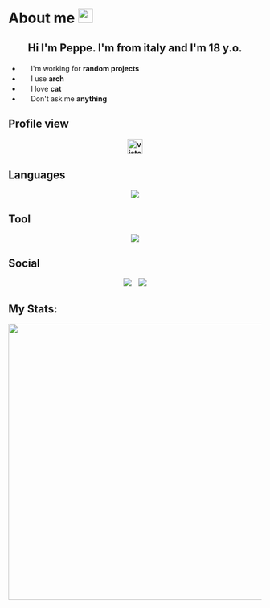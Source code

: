 

# About me <img src="https://github.githubassets.com/images/icons/emoji/unicode/1f3af.png" width="29px">

<h2 align="center">
  Hi I'm Peppe. I'm from italy and I'm 18 y.o.
</h2>
<p>
  <ul>
    <li>
      <img src="https://github.githubassets.com/images/icons/emoji/unicode/1f477-2642.png" style="width: 17px">
      I'm working for <b>random projects</b>
    </li>
    <li>
      <img src="https://github.githubassets.com/images/icons/emoji/unicode/1f5a5.png" style="width: 17px">
      I use <b>arch</b>
    </li>
    <li>
      <img src="https://github.githubassets.com/images/icons/emoji/unicode/1f408.png" style="width: 17px">
      I love <b>cat</b>
    </li>
    <li>
      <img src="https://github.githubassets.com/images/icons/emoji/unicode/1f4a4.png" style="width: 17px">
      Don't ask me <b>anything<b>
    </li>
  </ul>
</p>

Profile view
---
<p align="center">
  <img src="https://profile-counter.glitch.me/Peppe289/count.svg" alt="vistor count" height="30"/>
</p>

Languages
---
<p align="center">
  <a>
    <img src="https://skillicons.dev/icons?i=js,html,css,c,cpp,bash,python,kotlin">
  </a>
</p>

Tool
---
<p align="center">
  <img src="https://skillicons.dev/icons?i=git,vscode,linux">
</p>

Social
---
<p align="center">
  <a href="https://www.linkedin.com/in/giuseppe-speranza-88b5ba22a/"
    style="margin: 5px; text-decoration: none;">
    <img src="https://skillicons.dev/icons?i=linkedin">
  </a>
  <a href="https://www.instagram.com/gsperanza204/"
    style="margin: 5px; text-decoration: none;">
    <img src="https://skillicons.dev/icons?i=instagram">
  </a>
</p>

My Stats:
---
<p align="center">
  <!--
  <a>
    <img src="https://github-profile-trophy.vercel.app/?username=Peppe289&theme=onedark">
  </a> -->
  <img width="550" src="https://github-readme-stats.vercel.app/api?username=peppe289&&show_icons=true&icon_color=a3a3a3&text_color=ffffff&bg_color=000000">
</p>
